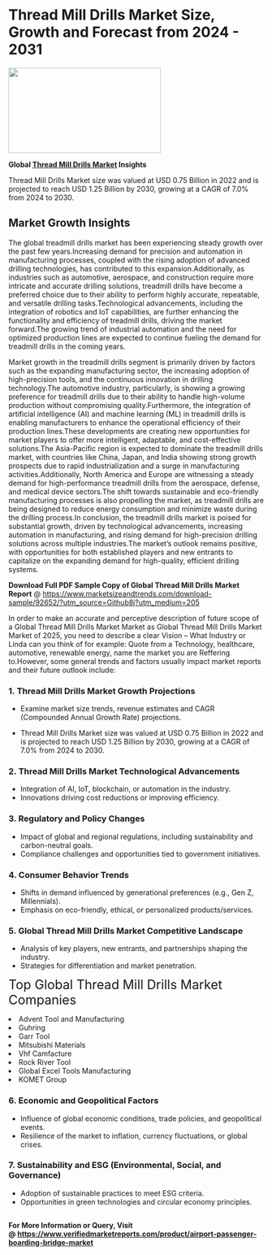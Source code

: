 <H1>Thread Mill Drills Market Size, Growth and Forecast from 2024 - 2031</H1><img class="aligncenter size-medium wp-image-584254" src="https://thirdeyenews.in/wp-content/uploads/2024/09/Global-Market-Research-300x168.jpeg" alt="" width="300" height="168" /><p><strong>Global&nbsp;<a href="https://www.marketsizeandtrends.com/download-sample/92652/?utm_source=Github8j?utm_medium=205">Thread Mill Drills Market</a> Insights</strong></p><p>Thread Mill Drills Market size was valued at USD 0.75 Billion in 2022 and is projected to reach USD 1.25 Billion by 2030, growing at a CAGR of 7.0% from 2024 to 2030.</p><p><h2>Market Growth Insights</h2> <p>The global treadmill drills market has been experiencing steady growth over the past few years.Increasing demand for precision and automation in manufacturing processes, coupled with the rising adoption of advanced drilling technologies, has contributed to this expansion.Additionally, as industries such as automotive, aerospace, and construction require more intricate and accurate drilling solutions, treadmill drills have become a preferred choice due to their ability to perform highly accurate, repeatable, and versatile drilling tasks.Technological advancements, including the integration of robotics and IoT capabilities, are further enhancing the functionality and efficiency of treadmill drills, driving the market forward.The growing trend of industrial automation and the need for optimized production lines are expected to continue fueling the demand for treadmill drills in the coming years.</p> <p>Market growth in the treadmill drills segment is primarily driven by factors such as the expanding manufacturing sector, the increasing adoption of high-precision tools, and the continuous innovation in drilling technology.The automotive industry, particularly, is showing a growing preference for treadmill drills due to their ability to handle high-volume production without compromising quality.Furthermore, the integration of artificial intelligence (AI) and machine learning (ML) in treadmill drills is enabling manufacturers to enhance the operational efficiency of their production lines.These developments are creating new opportunities for market players to offer more intelligent, adaptable, and cost-effective solutions.The Asia-Pacific region is expected to dominate the treadmill drills market, with countries like China, Japan, and India showing strong growth prospects due to rapid industrialization and a surge in manufacturing activities.Additionally, North America and Europe are witnessing a steady demand for high-performance treadmill drills from the aerospace, defense, and medical device sectors.The shift towards sustainable and eco-friendly manufacturing processes is also propelling the market, as treadmill drills are being designed to reduce energy consumption and minimize waste during the drilling process.In conclusion, the treadmill drills market is poised for substantial growth, driven by technological advancements, increasing automation in manufacturing, and rising demand for high-precision drilling solutions across multiple industries.The market’s outlook remains positive, with opportunities for both established players and new entrants to capitalize on the expanding demand for high-quality, efficient drilling systems.</p> <p><span class=""><strong>Download Full PDF Sample Copy of Global Thread Mill Drills Market Report</strong> @ <a href="https://www.marketsizeandtrends.com/download-sample/92652/?utm_source=Github8j?utm_medium=205" target="_blank">https://www.marketsizeandtrends.com/download-sample/92652/?utm_source=Github8j?utm_medium=205</a></span></p><p>In order to make an accurate and perceptive description of future scope of a Global&nbsp;Thread Mill Drills Market Market as Global&nbsp;Thread Mill Drills Market Market of 2025, you need to describe a clear Vision &ndash; What Industry or Linda can you think of for example: Quote from a Technology, healthcare, automotive, renewable energy, name the market you are Reffering to.However, some general trends and factors usually impact market reports and their future outlook include:</p><h3>1.&nbsp;<strong>Thread Mill Drills Market Growth Projections</strong></h3><ul><li>Examine market size trends, revenue estimates and CAGR (Compounded Annual Growth Rate) projections.</li><li><p>Thread Mill Drills Market size was valued at USD 0.75 Billion in 2022 and is projected to reach USD 1.25 Billion by 2030, growing at a CAGR of 7.0% from 2024 to 2030.</p></li></ul><h3>2.&nbsp;<strong>Thread Mill Drills Market Technological Advancements</strong></h3><ul><li>Integration of AI, IoT, blockchain, or automation in the industry.</li><li>Innovations driving cost reductions or improving efficiency.</li></ul><h3>3.&nbsp;<strong>Regulatory and Policy Changes</strong></h3><ul><li>Impact of global and regional regulations, including sustainability and carbon-neutral goals.</li><li>Compliance challenges and opportunities tied to government initiatives.</li></ul><h3>4.&nbsp;<strong>Consumer Behavior Trends</strong></h3><ul><li>Shifts in demand influenced by generational preferences (e.g., Gen Z, Millennials).</li><li>Emphasis on eco-friendly, ethical, or personalized products/services.</li></ul><h3>5.&nbsp;<strong>Global Thread Mill Drills Market Competitive Landscape</strong></h3><ul><li>Analysis of key players, new entrants, and partnerships shaping the industry.</li><li>Strategies for differentiation and market penetration.</li></ul><p data-pm-slice="1 1 []"><span style="color: inherit; font-family: inherit; font-size: 25px;">Top Global Thread Mill Drills Market Companies</span></p><div class="" data-test-id=""><p><li>Advent Tool and Manufacturing</li><li> Guhring</li><li> Garr Tool</li><li> Mitsubishi Materials</li><li> Vhf Camfacture</li><li> Rock River Tool</li><li> Global Excel Tools Manufacturing</li><li> KOMET Group</li></p></div><h3>6.&nbsp;<strong>Economic and Geopolitical Factors</strong></h3><ul><li>Influence of global economic conditions, trade policies, and geopolitical events.</li><li>Resilience of the market to inflation, currency fluctuations, or global crises.</li></ul><h3>7.&nbsp;<strong>Sustainability and ESG (Environmental, Social, and Governance)</strong></h3><ul><li>Adoption of sustainable practices to meet ESG criteria.</li><li>Opportunities in green technologies and circular economy principles.</li></ul><h2><strong style="font-size: 14px;">For More Information or Query, Visit @&nbsp;</strong><a style="background-color: #ffffff; font-size: 14px;" href="https://www.marketsizeandtrends.com/report/thread-mill-drills-market/" target="_blank">https://www.verifiedmarketreports.com/product/airport-passenger-boarding-bridge-market</a></h2>